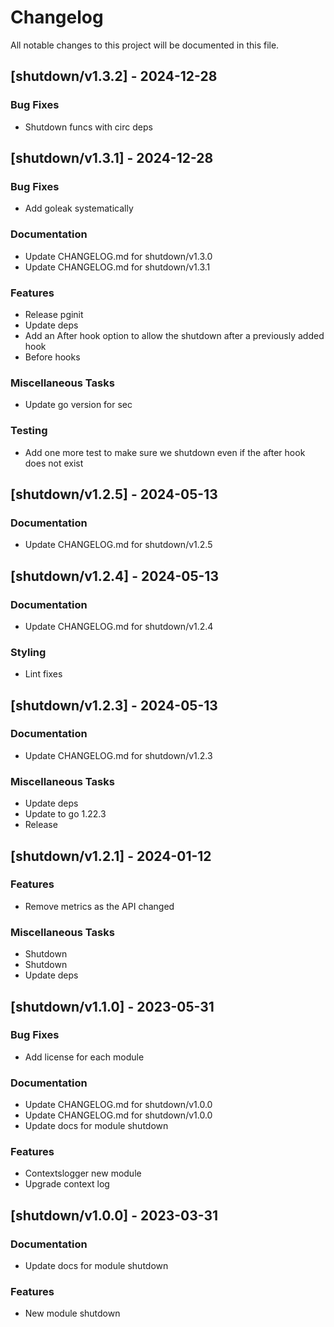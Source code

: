 # Changelog

All notable changes to this project will be documented in this file.

## [shutdown/v1.3.2] - 2024-12-28

### Bug Fixes

- Shutdown funcs with circ deps

## [shutdown/v1.3.1] - 2024-12-28

### Bug Fixes

- Add goleak systematically

### Documentation

- Update CHANGELOG.md for shutdown/v1.3.0
- Update CHANGELOG.md for shutdown/v1.3.1

### Features

- Release pginit
- Update deps
- Add an After hook option to allow the shutdown after a previously added hook
- Before hooks

### Miscellaneous Tasks

- Update go version for sec

### Testing

- Add one more test to make sure we shutdown even if the after hook does not exist

## [shutdown/v1.2.5] - 2024-05-13

### Documentation

- Update CHANGELOG.md for shutdown/v1.2.5

## [shutdown/v1.2.4] - 2024-05-13

### Documentation

- Update CHANGELOG.md for shutdown/v1.2.4

### Styling

- Lint fixes

## [shutdown/v1.2.3] - 2024-05-13

### Documentation

- Update CHANGELOG.md for shutdown/v1.2.3

### Miscellaneous Tasks

- Update deps
- Update to go 1.22.3
- Release

## [shutdown/v1.2.1] - 2024-01-12

### Features

- Remove metrics as the API changed

### Miscellaneous Tasks

- Shutdown
- Shutdown
- Update deps

## [shutdown/v1.1.0] - 2023-05-31

### Bug Fixes

- Add license for each module

### Documentation

- Update CHANGELOG.md for shutdown/v1.0.0
- Update CHANGELOG.md for shutdown/v1.0.0
- Update docs for module shutdown

### Features

- Contextslogger new module
- Upgrade context log

## [shutdown/v1.0.0] - 2023-03-31

### Documentation

- Update docs for module shutdown

### Features

- New module shutdown

<!-- generated by git-cliff -->
